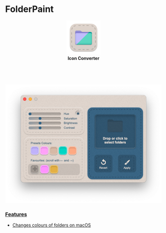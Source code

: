 # FolderPaint






<p align="center">
  <img src="/Images/Icon.png" width = "110"><br/>
<b>Icon Converter</b>
</p>

<br/>


<p align="center">
<a href="https://github.com/MichaelTr7/FolderPaint/releases/download/FolderPaint/FolderPaint.zip>

</p>
  <img src="/Images/Button.png" width = "110"><br/>
<p align ="center">
<img src = "Images/Preview.png" width = "700">
</p>

### Features
- Changes colours of folders on macOS
<br/>



